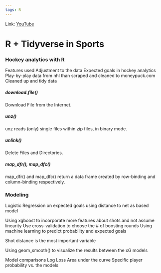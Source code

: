 ```yaml
---
tags: R
---
```

Link: [YouTube](https://www.youtube.com/watch?v=L-kRMiYwRC4)

# R + Tidyverse in Sports
### Hockey analytics with R
Features used
Adjustment to the data
Expected goals in hockey analytics
Play-by-play data from nhl than scraped and cleaned to moneypuck.com
Cleaned up and tidy data

#####  download.file()
Download File from the Internet.

##### unz()
unz reads (only) single files within zip files, in binary mode. 

##### unlink()
Delete Files and Directories.

##### map_dfr(), map_dfc()
map_dfr() and map_dfc() return a data frame created by row-binding and column-binding respectively. 

### Modeling
Logistic Regression on expected goals using distance to net as based model

Using xgboost to incorporate more features about shots and not assume linearity
Use cross-validation to choose the # of boosting rounds
Using machine learning to predict probability and expected goals

Shot distance is the most important variable

Using geom_smooth() to visualize the results between the xG models

Model comparisons
Log Loss
Area under the curve
Specific player probability vs. the models



